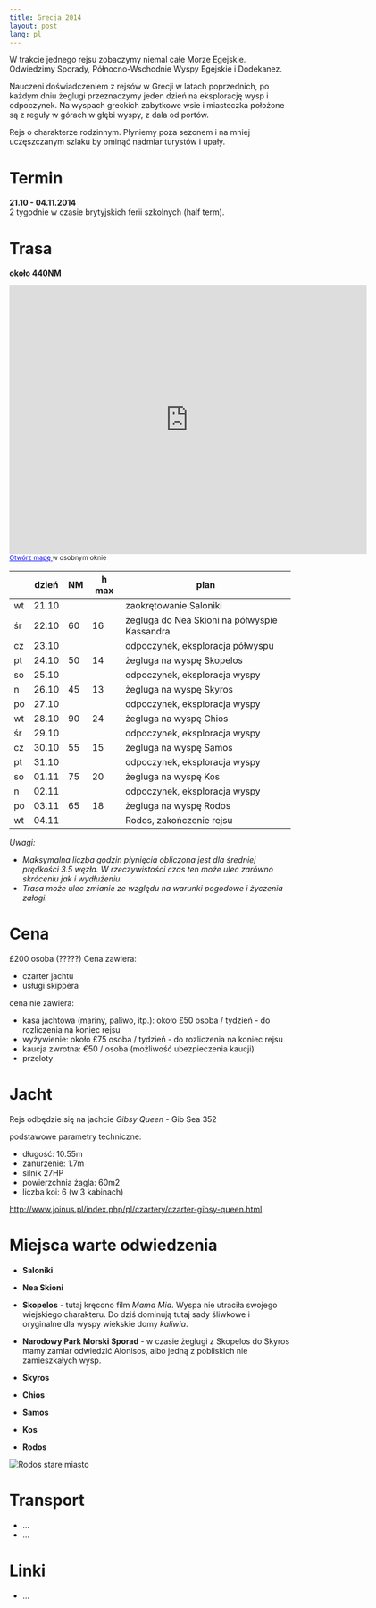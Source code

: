 ```yaml
---
title: Grecja 2014
layout: post
lang: pl
---
```

W trakcie jednego rejsu zobaczymy niemal całe Morze Egejskie.  
Odwiedzimy Sporady, Północno-Wschodnie Wyspy Egejskie i Dodekanez.

Nauczeni doświadczeniem z rejsów w Grecji w latach poprzednich, po każdym dniu żeglugi przeznaczymy jeden dzień na eksplorację wysp i odpoczynek. 
Na wyspach greckich zabytkowe wsie i miasteczka położone są z reguły w górach w głębi wyspy, z dala od portów.

Rejs o charakterze rodzinnym. 
Płyniemy poza sezonem i na mniej uczęszczanym szlaku by ominąć nadmiar turystów i upały.


Termin
=======
**21.10 - 04.11.2014**  
2 tygodnie w czasie brytyjskich ferii szkolnych (half term).


Trasa
=======
**około 440NM**  

<p>
<iframe width="640" height="480" frameborder="0" scrolling="no" marginheight="0" marginwidth="0" src="https://www.google.co.uk/maps/ms?msid=204255321763002349681.0004eb5fb3b16b9e96515&amp;msa=0&amp;ie=UTF8&amp;t=p&amp;ll=38.444985,26.38916&amp;spn=8.257715,14.0625&amp;z=6&amp;output=embed"> </iframe>
<br/>
<small><a href="https://www.google.co.uk/maps/ms?msid=204255321763002349681.0004eb5fb3b16b9e96515&amp;msa=0&amp;ie=UTF8&amp;t=p&amp;ll=38.444985,26.38916&amp;spn=8.257715,14.0625&amp;z=6&amp;source=embed" style="color:#0000FF;text-align:left">Otwórz mapę </a> w osobnym oknie</small>
</p>


|    | dzień | NM | h max | plan |
| -- | ----- | -- | ----- | -----|
| wt | 21.10 |    |       | zaokrętowanie Saloniki |
| śr | 22.10 | 60 | 16    | żegluga do Nea Skioni na półwyspie Kassandra |
| cz | 23.10 |    |       | odpoczynek, eksploracja półwyspu |
| pt | 24.10 | 50 | 14    | żegluga na wyspę Skopelos |
| so | 25.10 |    |       | odpoczynek, eksploracja wyspy |
| n  | 26.10 | 45 | 13    | żegluga na wyspę Skyros |
| po | 27.10 |    |       | odpoczynek, eksploracja wyspy |
| wt | 28.10 | 90 | 24    | żegluga na wyspę Chios |
| śr | 29.10 |    |       | odpoczynek, eksploracja wyspy |
| cz | 30.10 | 55 | 15    | żegluga na wyspę Samos |
| pt | 31.10 |    |       | odpoczynek, eksploracja wyspy |
| so | 01.11 | 75 | 20    | żegluga na wyspę Kos |
| n  | 02.11 |    |       | odpoczynek, eksploracja wyspy |
| po | 03.11 | 65 | 18    | żegluga na wyspę Rodos |
| wt | 04.11 |    |       | Rodos, zakończenie rejsu |

*Uwagi:*
* *Maksymalna liczba godzin płynięcia obliczona jest dla średniej prędkości 3.5 węzła. W rzeczywistości czas ten może ulec zarówno skróceniu jak i wydłużeniu.*  
* *Trasa może ulec zmianie ze względu na warunki pogodowe i życzenia załogi.*  



Cena
=====
£200 osoba (?????)
Cena zawiera:

* czarter jachtu
* usługi skippera

cena nie zawiera:

* kasa jachtowa (mariny, paliwo, itp.):
około £50 osoba / tydzień - do rozliczenia na koniec rejsu
* wyżywienie:
około £75 osoba / tydzień - do rozliczenia na koniec rejsu
* kaucja zwrotna: €50 / osoba (możliwość ubezpieczenia kaucji)
* przeloty


Jacht
======
Rejs odbędzie się na jachcie *Gibsy Queen* - Gib Sea 352

podstawowe parametry techniczne:

* długość: 10.55m
* zanurzenie: 1.7m
* silnik 27HP
* powierzchnia żagla: 60m2
* liczba koi: 6 (w 3 kabinach)

http://www.joinus.pl/index.php/pl/czartery/czarter-gibsy-queen.html


Miejsca warte odwiedzenia
==========================
* **Saloniki**

* **Nea Skioni**

* **Skopelos** - tutaj kręcono film *Mama Mia*. Wyspa nie utraciła swojego wiejskiego charakteru. Do dziś dominują tutaj sady śliwkowe i oryginalne dla wyspy wiekskie domy *kaliwia*.

* **Narodowy Park Morski Sporad** -  w czasie żeglugi z Skopelos do Skyros mamy zamiar odwiedzić Alonisos, albo jedną z pobliskich nie zamieszkałych wysp.

* **Skyros**

* **Chios**

* **Samos**

* **Kos**

* **Rodos**

![Rodos stare miasto](https://silvrback.s3.amazonaws.com/uploads/945b596f-cc2b-450b-a4aa-7305e72718f8/rodos1_medium.jpg)




Transport
==========
* ...
* ...


Linki
======
* ...